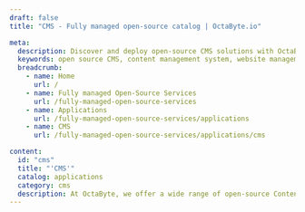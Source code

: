 ```yaml
---
draft: false
title: "CMS - Fully managed open-source catalog | OctaByte.io"

meta:
  description: Discover and deploy open-source CMS solutions with OctaByte. We handle installation, updates, backups, and support for a seamless content management experience.
  keywords: open source CMS, content management system, website management, CMS installation, CMS updates, CMS backup, website support, open-source software, OctaByte CMS, content management, CMS maintenance, deploy CMS, managed CMS, open-source website platforms
  breadcrumb:
    - name: Home
      url: /
    - name: Fully managed Open-Source Services
      url: /fully-managed-open-source-services
    - name: Applications
      url: /fully-managed-open-source-services/applications
    - name: CMS
      url: /fully-managed-open-source-services/applications/cms

content:
  id: "cms"
  title: "'CMS'"
  catalog: applications
  category: cms
  description: At OctaByte, we offer a wide range of open-source Content Management System (CMS) software to empower you to easily manage your website or platform. Whether you're a small blog or a large enterprise, we provide hassle-free CMS solutions that include installation, regular updates, secure backups, and ongoing support. Our fully managed services take care of everything, from deployment to maintenance, allowing you to focus on content creation and business growth. Explore our collection of open-source CMS platforms and enjoy a streamlined experience that ensures your website runs smoothly at all times.
---
```

